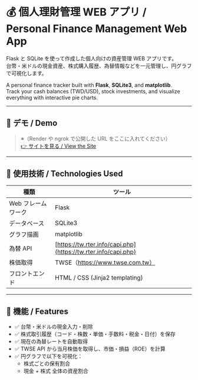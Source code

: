 # 💰 個人理財管理 WEB アプリ / Personal Finance Management Web App

Flask と SQLite を使って作成した個人向けの資産管理 WEB アプリです。  
台幣・米ドルの現金資産、株式購入履歴、為替情報などを一元管理し、円グラフで可視化します。

A personal finance tracker built with **Flask**, **SQLite3**, and **matplotlib**.  
Track your cash balances (TWD/USD), stock investments, and visualize everything with interactive pie charts.

---

## 🚀 デモ / Demo

> ※（Render や ngrok で公開した URL をここに入れてください）  
> [👉 サイトを見る / View the Site](https://your-app-name.onrender.com)

---

## 🔧 使用技術 / Technologies Used

| 種類               | ツール                                                         |
| ------------------ | -------------------------------------------------------------- |
| Web フレームワーク | Flask                                                          |
| データベース       | SQLite3                                                        |
| グラフ描画         | matplotlib                                                     |
| 為替 API           | [https://tw.rter.info/capi.php](https://tw.rter.info/capi.php) |
| 株価取得           | TWSE（https://www.twse.com.tw）                                |
| フロントエンド     | HTML / CSS (Jinja2 templating)                                 |

---

## 🧩 機能 / Features

- ✅ 台幣・米ドルの現金入力・削除
- ✅ 株式取引履歴（コード・株数・単価・手数料・税金・日付）を保存
- ✅ 現在の為替レートを自動取得
- ✅ TWSE API から当月株価を取得し、市価・損益（ROE）を計算
- ✅ 円グラフで以下を可視化：
  - 株式ごとの保有割合
  - 現金 + 株式 全体の資産割合
